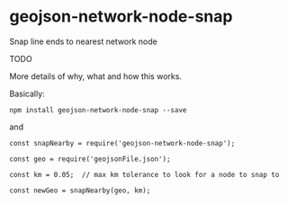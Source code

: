 # geojson-network-node-snap
Snap line ends to nearest network node


TODO

More details of why, what and how this works.

Basically:
```
npm install geojson-network-node-snap --save
```

and

```
const snapNearby = require('geojson-network-node-snap');

const geo = require('geojsonFile.json');

const km = 0.05;  // max km tolerance to look for a node to snap to

const newGeo = snapNearby(geo, km);
```